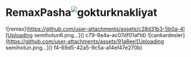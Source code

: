 # RemaxPasha![gokturknakliyat](https://github.com/user-attachments/assets/3bbf8a8e-a547-4c53-9c68-9422da3ecdd7)
![remax](https://github.com/user-attachments/assets/c28d31b3-5b0a-4![Uploading semihotun6.png…]()
c79-9a4a-ac07df01af1d)
![cankardesler](https://github.com/user-attachments/assets/91a8ee![Uploading semihotun.png…]()
f4-69d5-42a5-9c5a-a14ef47e270b)
